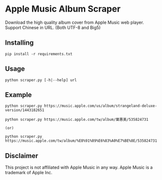 # Apple Music Album Scraper

Download the high quality album cover from Apple Music web player.
Support Chinese in URL. (Both UTF-8 and Big5)

## Installing

```
pip install -r requirements.txt
```

## Usage

```
python scraper.py [-h|--help] url
```

## Example

```
python scraper.py https://music.apple.com/us/album/strangeland-deluxe-version/1443182651

python scraper.py https://music.apple.com/tw/album/葉惠美/535824731

(or)

python scraper.py https://music.apple.com/tw/album/%E8%91%89%E6%83%A0%E7%BE%8E/535824731

```

## Disclaimer

This project is not affiliated with Apple Music in any way. Apple Music is a trademark of Apple Inc.
